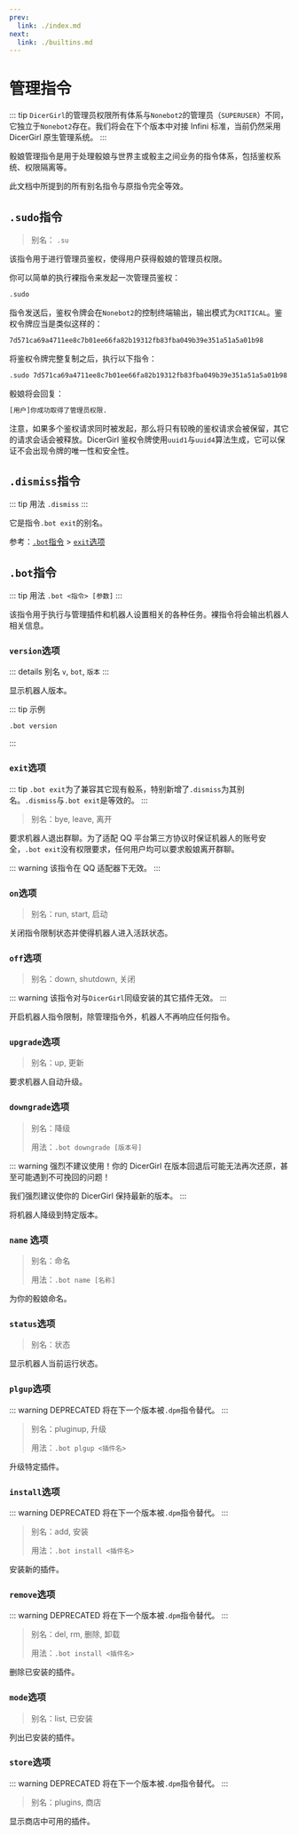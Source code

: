 ```yaml
---
prev:
  link: ./index.md
next:
  link: ./builtins.md
---
```

# 管理指令

::: tip
`DicerGirl`的管理员权限所有体系与`Nonebot2`的管理员（`SUPERUSER`）不同，它独立于`Nonebot2`存在。我们将会在下个版本中对接 Infini 标准，当前仍然采用 DicerGirl 原生管理系统。
:::

骰娘管理指令是用于处理骰娘与世界主或骰主之间业务的指令体系，包括鉴权系统、权限隔离等。

此文档中所提到的所有别名指令与原指令完全等效。

## `.sudo`指令

>
> 别名： `.su`
>

该指令用于进行管理员鉴权，使得用户获得骰娘的管理员权限。

你可以简单的执行裸指令来发起一次管理员鉴权：

```bash
.sudo
```

指令发送后，鉴权令牌会在`Nonebot2`的控制终端输出，输出模式为`CRITICAL`。鉴权令牌应当是类似这样的：

```txt
7d571ca69a4711ee8c7b01ee66fa82b19312fb83fba049b39e351a51a5a01b98
```

将鉴权令牌完整复制之后，执行以下指令：

```txt
.sudo 7d571ca69a4711ee8c7b01ee66fa82b19312fb83fba049b39e351a51a5a01b98
```

骰娘将会回复：

```bash
[用户]你成功取得了管理员权限.
```

注意，如果多个鉴权请求同时被发起，那么将只有较晚的鉴权请求会被保留，其它的请求会话会被释放。DicerGirl 鉴权令牌使用`uuid1`与`uuid4`算法生成，它可以保证不会出现令牌的唯一性和安全性。

## `.dismiss`指令

::: tip 用法
`.dismiss`
:::

它是指令`.bot exit`的别名。

参考：[`.bot`指令](#bot指令) > [`exit`选项](#exit选项)

## `.bot`指令

::: tip 用法
`.bot <指令> [参数]`
:::

该指令用于执行与管理插件和机器人设置相关的各种任务。裸指令将会输出机器人相关信息。

### `version`选项

::: details 别名
`v`, `bot`, `版本`
:::

显示机器人版本。

::: tip 示例

```bash
.bot version
```

:::

### `exit`选项

::: tip
`.bot exit`为了兼容其它现有骰系，特别新增了`.dismiss`为其别名。`.dismiss`与`.bot exit`是等效的。
:::

>
> 别名：bye, leave, 离开
>

要求机器人退出群聊。为了适配 QQ 平台第三方协议时保证机器人的账号安全，`.bot exit`没有权限要求，任何用户均可以要求骰娘离开群聊。

::: warning
该指令在 QQ 适配器下无效。
:::

### `on`选项
>
> 别名：run, start, 启动
>

关闭指令限制状态并使得机器人进入活跃状态。

### `off`选项
>
> 别名：down, shutdown, 关闭
>

::: warning
该指令对与`DicerGirl`同级安装的其它插件无效。
:::

开启机器人指令限制，除管理指令外，机器人不再响应任何指令。

### `upgrade`选项
>
> 别名：up, 更新
>

要求机器人自动升级。

### `downgrade`选项
>
> 别名：降级
>
> 用法：`.bot downgrade [版本号]`
>

::: warning
强烈不建议使用！你的 DicerGirl 在版本回退后可能无法再次还原，甚至可能遇到不可挽回的问题！

我们强烈建议使你的 DicerGirl 保持最新的版本。
:::

将机器人降级到特定版本。

### `name` 选项
>
> 别名：命名
>
> 用法：`.bot name [名称]`
>

为你的骰娘命名。

### `status`选项
>
> 别名：状态
>

显示机器人当前运行状态。

### `plgup`选项

::: warning DEPRECATED
将在下一个版本被`.dpm`指令替代。
:::

>
> 别名：pluginup, 升级
>
> 用法：`.bot plgup <插件名>`
>

升级特定插件。

### `install`选项

::: warning DEPRECATED
将在下一个版本被`.dpm`指令替代。
:::

>
> 别名：add, 安装
>
> 用法：`.bot install <插件名>`
>

安装新的插件。

### `remove`选项

::: warning DEPRECATED
将在下一个版本被`.dpm`指令替代。
:::

>
> 别名：del, rm, 删除, 卸载
>
> 用法：`.bot install <插件名>`
>

删除已安装的插件。

### `mode`选项

>
> 别名：list, 已安装
>

列出已安装的插件。

### `store`选项

::: warning DEPRECATED
将在下一个版本被`.dpm`指令替代。
:::

>
> 别名：plugins, 商店
>

显示商店中可用的插件。
